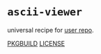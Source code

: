 # `ascii-viewer`

universal recipe for [user repo](../themartiancompany/ur).

[PKGBUILD](PKGBUILD)
[LICENSE](COPYING)
